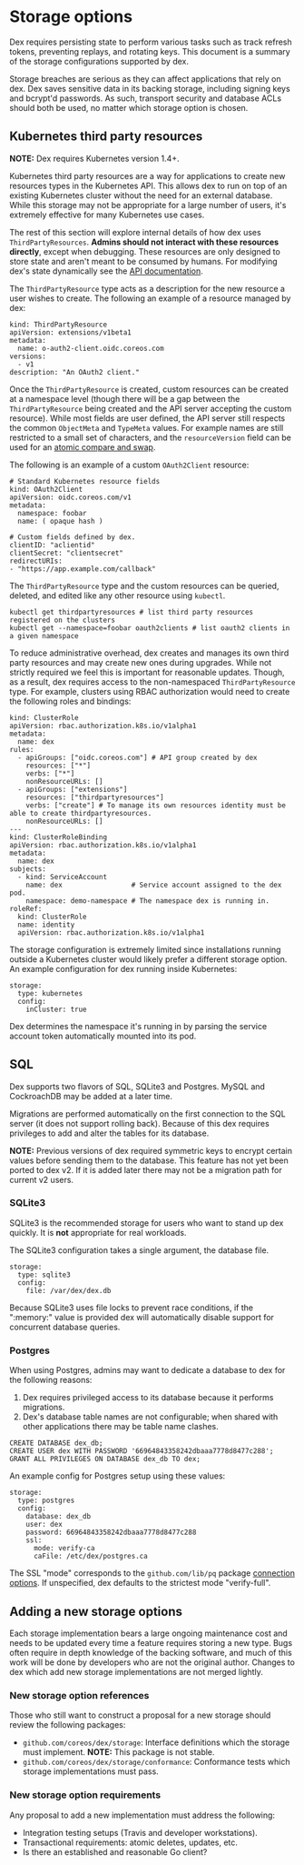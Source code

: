 # Storage options

Dex requires persisting state to perform various tasks such as track refresh tokens, preventing replays, and rotating keys. This document is a summary of the storage configurations supported by dex.

Storage breaches are serious as they can affect applications that rely on dex. Dex saves sensitive data in its backing storage, including signing keys and bcrypt'd passwords. As such, transport security and database ACLs should both be used, no matter which storage option is chosen.

## Kubernetes third party resources

__NOTE:__ Dex requires Kubernetes version 1.4+.

Kubernetes third party resources are a way for applications to create new resources types in the Kubernetes API. This allows dex to run on top of an existing Kubernetes cluster without the need for an external database. While this storage may not be appropriate for a large number of users, it's extremely effective for many Kubernetes use cases.

The rest of this section will explore internal details of how dex uses `ThirdPartyResources`. __Admins should not interact with these resources directly__, except when debugging. These resources are only designed to store state and aren't meant to be consumed by humans. For modifying dex's state dynamically see the [API documentation](api.md).

The `ThirdPartyResource` type acts as a description for the new resource a user wishes to create. The following an example of a resource managed by dex:

```
kind: ThirdPartyResource
apiVersion: extensions/v1beta1
metadata:
  name: o-auth2-client.oidc.coreos.com
versions:
  - v1
description: "An OAuth2 client."
```

Once the `ThirdPartyResource` is created, custom resources can be created at a namespace level (though there will be a gap between the `ThirdPartyResource` being created and the API server accepting the custom resource). While most fields are user defined, the API server still respects the common `ObjectMeta` and `TypeMeta` values. For example names are still restricted to a small set of characters, and the `resourceVersion` field can be used for an [atomic compare and swap][k8s-api].

The following is an example of a custom `OAuth2Client` resource:

```
# Standard Kubernetes resource fields
kind: OAuth2Client
apiVersion: oidc.coreos.com/v1
metadata:
  namespace: foobar
  name: ( opaque hash )

# Custom fields defined by dex.
clientID: "aclientid"
clientSecret: "clientsecret"
redirectURIs:
- "https://app.example.com/callback"
```

The `ThirdPartyResource` type and the custom resources can be queried, deleted, and edited like any other resource using `kubectl`.

```
kubectl get thirdpartyresources # list third party resources registered on the clusters
kubectl get --namespace=foobar oauth2clients # list oauth2 clients in a given namespace
```

To reduce administrative overhead, dex creates and manages its own third party resources and may create new ones during upgrades. While not strictly required we feel this is important for reasonable updates. Though, as a result, dex requires access to the non-namespaced `ThirdPartyResource` type. For example, clusters using RBAC authorization would need to create the following roles and bindings:

```
kind: ClusterRole
apiVersion: rbac.authorization.k8s.io/v1alpha1
metadata:
  name: dex
rules:
  - apiGroups: ["oidc.coreos.com"] # API group created by dex
    resources: ["*"]
    verbs: ["*"]
    nonResourceURLs: []
  - apiGroups: ["extensions"]
    resources: ["thirdpartyresources"]
    verbs: ["create"] # To manage its own resources identity must be able to create thirdpartyresources.
    nonResourceURLs: []
---
kind: ClusterRoleBinding
apiVersion: rbac.authorization.k8s.io/v1alpha1
metadata:
  name: dex
subjects:
  - kind: ServiceAccount
    name: dex                 # Service account assigned to the dex pod.
    namespace: demo-namespace # The namespace dex is running in.
roleRef:
  kind: ClusterRole
  name: identity
  apiVersion: rbac.authorization.k8s.io/v1alpha1
```

The storage configuration is extremely limited since installations running outside a Kubernetes cluster would likely prefer a different storage option. An example configuration for dex running inside Kubernetes:

```
storage:
  type: kubernetes
  config:
    inCluster: true
```

Dex determines the namespace it's running in by parsing the service account token automatically mounted into its pod.

## SQL

Dex supports two flavors of SQL, SQLite3 and Postgres. MySQL and CockroachDB may be added at a later time.

Migrations are performed automatically on the first connection to the SQL server (it does not support rolling back). Because of this dex requires privileges to add and alter the tables for its database.

__NOTE:__ Previous versions of dex required symmetric keys to encrypt certain values before sending them to the database. This feature has not yet been ported to dex v2. If it is added later there may not be a migration path for current v2 users.

### SQLite3

SQLite3 is the recommended storage for users who want to stand up dex quickly. It is __not__ appropriate for real workloads.

The SQLite3 configuration takes a single argument, the database file.

```
storage:
  type: sqlite3
  config:
    file: /var/dex/dex.db
```

Because SQLite3 uses file locks to prevent race conditions, if the ":memory:" value is provided dex will automatically disable support for concurrent database queries.

### Postgres

When using Postgres, admins may want to dedicate a database to dex for the following reasons:

1. Dex requires privileged access to its database because it performs migrations.
2. Dex's database table names are not configurable; when shared with other applications there may be table name clashes.

```
CREATE DATABASE dex_db;
CREATE USER dex WITH PASSWORD '66964843358242dbaaa7778d8477c288';
GRANT ALL PRIVILEGES ON DATABASE dex_db TO dex;
```

An example config for Postgres setup using these values:

```
storage:
  type: postgres
  config:
    database: dex_db
    user: dex
    password: 66964843358242dbaaa7778d8477c288
    ssl:
      mode: verify-ca
      caFile: /etc/dex/postgres.ca
```

The SSL "mode" corresponds to the `github.com/lib/pq` package [connection options][psql-conn-options]. If unspecified, dex defaults to the strictest mode "verify-full".

## Adding a new storage options

Each storage implementation bears a large ongoing maintenance cost and needs to be updated every time a feature requires storing a new type. Bugs often require in depth knowledge of the backing software, and much of this work will be done by developers who are not the original author. Changes to dex which add new storage implementations are not merged lightly.

### New storage option references

Those who still want to construct a proposal for a new storage should review the following packages:

* `github.com/coreos/dex/storage`: Interface definitions which the storage must implement. __NOTE:__ This package is not stable.
* `github.com/coreos/dex/storage/conformance`: Conformance tests which storage implementations must pass.

### New storage option requirements

Any proposal to add a new implementation must address the following:

* Integration testing setups (Travis and developer workstations).
* Transactional requirements: atomic deletes, updates, etc.
* Is there an established and reasonable Go client?

[issues-transaction-tests]: https://github.com/coreos/dex/issues/600
[k8s-api]: https://github.com/kubernetes/kubernetes/blob/master/docs/devel/api-conventions.md#concurrency-control-and-consistency
[psql-conn-options]: https://godoc.org/github.com/lib/pq#hdr-Connection_String_Parameters
